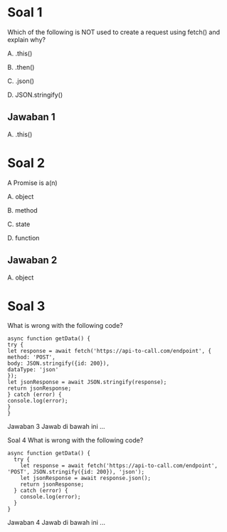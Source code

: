 # Soal 1

Which of the following is NOT used to create a request using fetch() and explain why?

A. .this()

B. .then()

C. .json()

D. JSON.stringify()

## Jawaban 1

A. .this()

# Soal 2

A Promise is a(n)

A. object

B. method

C. state

D. function

## Jawaban 2

A. object

# Soal 3

What is wrong with the following code?

```
async function getData() {
try {
let response = await fetch('https://api-to-call.com/endpoint', {
method: 'POST',
body: JSON.stringify({id: 200}),
dataType: 'json'
});
let jsonResponse = await JSON.stringify(response);
return jsonResponse;
} catch (error) {
console.log(error);
}
}
```

Jawaban 3
Jawab di bawah ini ...

Soal 4
What is wrong with the following code?

```
async function getData() {
  try {
    let response = await fetch('https://api-to-call.com/endpoint', 'POST', JSON.stringify({id: 200}), 'json');
    let jsonResponse = await response.json();
    return jsonResponse;
  } catch (error) {
    console.log(error);
  }
}
```

Jawaban 4 Jawab di bawah ini ...
